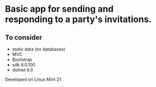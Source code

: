 # Basic app for sending and responding to a party's invitations.

## To consider

* static data (no databases)
* MVC
* Bootstrap
* sdk 6.0.100
* dotnet 6.0

Developed on Linux Mint 21

